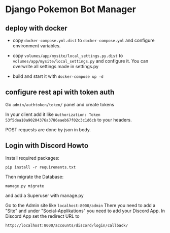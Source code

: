 # Django Pokemon Bot Manager

## deploy with docker

* copy `docker-compose.yml.dist` to `docker-compose.yml` and configure
  environment variables.

* copy `volumes/app/mysite/local_settings.py.dist` to
  `volumes/app/mysite/local_settings.py` and configure it. You can
   overwrite all settings made in settings.py

* build and start it with `docker-compose up -d`

## configure rest api with token auth

Go `admin/authtoken/token/` panel and create tokens

In your client add it like
`Authorization: Token 53f5dea10a90204376a3786eaeb67f02c3c1d6cb`
to your headers.

POST requests are done by json in body.

## Login with Discord Howto

Install required packages:

``` pip install -r requirements.txt ```

Then migrate the Database:

``` manage.py migrate ```

and add a Superuser with manage.py

Go to the Admin site like `localhost:8000/admin`
There you need to add a "Site" and under "Social-Applikations" you need to add
your Discord App. In Discord App set the redirect URL to

``` http://localhost:8000/accounts/discord/login/callback/ ```

